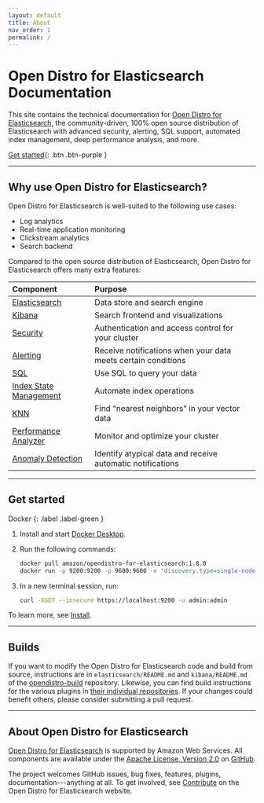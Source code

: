 ```yaml
---
layout: default
title: About
nav_order: 1
permalink: /
---
```


# Open Distro for Elasticsearch Documentation

This site contains the technical documentation for [Open Distro for Elasticsearch](https://opendistro.github.io/for-elasticsearch/), the community-driven, 100% open source distribution of Elasticsearch with advanced security, alerting, SQL support, automated index management, deep performance analysis, and more.

[Get started](#get-started){: .btn .btn-purple }


---

## Why use Open Distro for Elasticsearch?

Open Distro for Elasticsearch is well-suited to the following use cases:

* Log analytics
* Real-time application monitoring
* Clickstream analytics
* Search backend

Compared to the open source distribution of Elasticsearch, Open Distro for Elasticsearch offers many extra features:

Component | Purpose
:--- | :---
[Elasticsearch](docs/elasticsearch) | Data store and search engine
[Kibana](docs/kibana) | Search frontend and visualizations
[Security](docs/security-configuration/) | Authentication and access control for your cluster
[Alerting](docs/alerting/) | Receive notifications when your data meets certain conditions
[SQL](docs/sql/) | Use SQL to query your data
[Index State Management](docs/ism/) | Automate index operations
[KNN](docs/knn/) | Find “nearest neighbors” in your vector data
[Performance Analyzer](docs/pa/) | Monitor and optimize your cluster
[Anomaly Detection](docs/ad/) | Identify atypical data and receive automatic notifications


---

## Get started
Docker
{: .label .label-green }

1. Install and start [Docker Desktop](https://www.docker.com/products/docker-desktop).
1. Run the following commands:

   ```bash
   docker pull amazon/opendistro-for-elasticsearch:1.8.0
   docker run -p 9200:9200 -p 9600:9600 -e "discovery.type=single-node" amazon/opendistro-for-elasticsearch:1.8.0
   ```

1. In a new terminal session, run:

   ```bash
   curl -XGET --insecure https://localhost:9200 -u admin:admin
   ```

To learn more, see [Install](docs/install/).


---

## Builds

If you want to modify the Open Distro for Elasticsearch code and build from source, instructions are in `elasticsearch/README.md` and `kibana/README.md` of the [opendistro-build](https://github.com/opendistro-for-elasticsearch/opendistro-build) repository. Likewise, you can find build instructions for the various plugins in [their individual repositories](https://github.com/opendistro-for-elasticsearch). If your changes could benefit others, please consider submitting a pull request.


---

## About Open Distro for Elasticsearch

[Open Distro for Elasticsearch](https://opendistro.github.io/for-elasticsearch/) is supported by Amazon Web Services. All components are available under the [Apache License, Version 2.0](https://www.apache.org/licenses/LICENSE-2.0.html) on [GitHub](https://github.com/opendistro-for-elasticsearch/).

The project welcomes GitHub issues, bug fixes, features, plugins, documentation---anything at all. To get involved, see [Contribute](https://opendistro.github.io/for-elasticsearch/contribute.html) on the Open Distro for Elasticsearch website.
